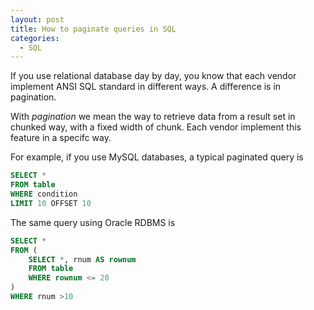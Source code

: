 ```yaml
---
layout: post
title: How to paginate queries in SQL
categories:
  - SQL
---
```


If you use relational database day by day, you know that each vendor implement ANSI SQL standard in different ways.
A difference is in pagination.

With _pagination_ we mean the way to retrieve data from a result set in chunked way, with a fixed width of chunk.
Each vendor implement this feature in a specifc way.

For example, if you use MySQL databases, a typical paginated query is
```SQL
SELECT *
FROM table
WHERE condition
LIMIT 10 OFFSET 10
```

The same query using Oracle RDBMS is
```SQL
SELECT *
FROM (
    SELECT *, rnum AS rownum
    FROM table
    WHERE rownum <= 20
)
WHERE rnum >10
```